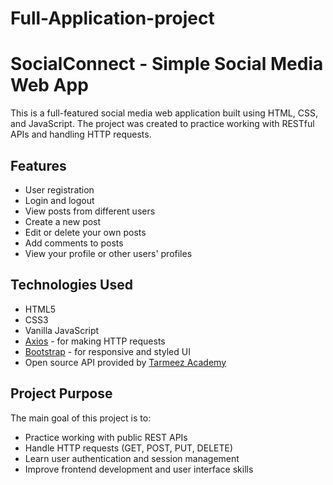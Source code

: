 # Full-Application-project
# SocialConnect - Simple Social Media Web App

This is a full-featured social media web application built using HTML, CSS, and JavaScript. The project was created to practice working with RESTful APIs and handling HTTP requests.

## Features

- User registration
- Login and logout
- View posts from different users
- Create a new post
- Edit or delete your own posts
- Add comments to posts
- View your profile or other users' profiles

## Technologies Used

- HTML5
- CSS3
- Vanilla JavaScript
- [Axios](https://axios-http.com/) - for making HTTP requests
- [Bootstrap](https://getbootstrap.com/) - for responsive and styled UI
- Open source API provided by [Tarmeez Academy](https://academy.tarmeezacademy.com)

## Project Purpose

The main goal of this project is to:

- Practice working with public REST APIs
- Handle HTTP requests (GET, POST, PUT, DELETE)
- Learn user authentication and session management
- Improve frontend development and user interface skills
